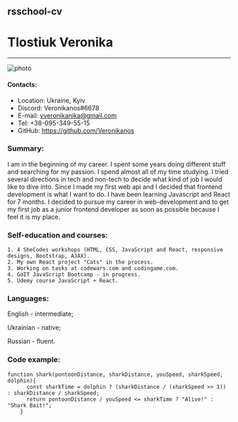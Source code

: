 ## rsschool-cv

# Tlostiuk Veronika
********* 

![photo](./img/17.png "Photo")

#### Contacts:
* Location: Ukraine, Kyiv
* Discord: Veronikanos#6678
* E-mail: vveronikanika@gmail.com
* Tel: +38-095-349-55-15
* GitHub: https://github.com/Veronikanos


### Summary:
I am in the beginning of my career. I spent some years doing different stuff and searching for my passion. 
I spend almost all of my time studying. I tried several directions in tech and non-tech to decide what kind of job I would like to dive into. Since I made my first web api and I decided that frontend development is what I want to do. I have been learning Javascript and React for 7 months. I decided to pursue my career in web-development and to get my first job as a junior frontend developer as soon as possible because I feel it is my place.


### Self-education and courses:
	1. 4 SheCodes workshops (HTML, CSS, JavaScript and React, responsive designs, Bootstrap, AJAX).
	2. My own React project "Cats" in the process.
	3. Working on tasks at codewars.com and codingame.com.
	4. GoIT JavaScript Bootcamp - in progress.
	5. Udemy course JavaScript + React.
	

### Languages:
English - intermediate;

Ukrainian - native;

Russian - fluent.


### Code example:
```
function shark(pontoonDistance, sharkDistance, youSpeed, sharkSpeed, dolphin){
      const sharkTime = dolphin ? (sharkDistance / (sharkSpeed >> 1)) : sharkDistance / sharkSpeed;
      return pontoonDistance / youSpeed <= sharkTime ? "Alive!" : "Shark Bait!";
    }
```